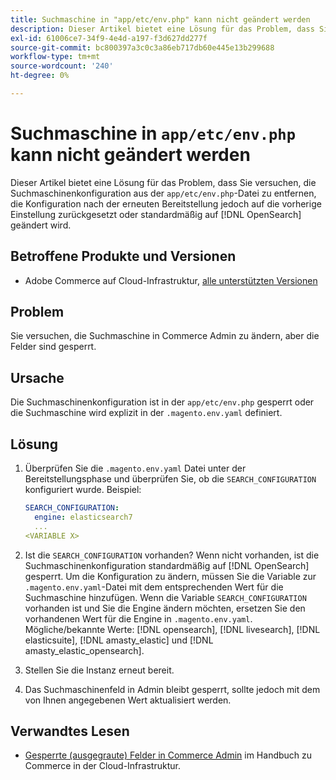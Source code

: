 ```yaml
---
title: Suchmaschine in "app/etc/env.php" kann nicht geändert werden
description: Dieser Artikel bietet eine Lösung für das Problem, dass Sie versuchen, die Suchmaschine in Commerce Admin zu ändern, die Felder jedoch gesperrt sind.
exl-id: 61006ce7-34f9-4e4d-a197-f3d627dd277f
source-git-commit: bc800397a3c0c3a86eb717db60e445e13b299688
workflow-type: tm+mt
source-wordcount: '240'
ht-degree: 0%

---
```


# Suchmaschine in `app/etc/env.php` kann nicht geändert werden

Dieser Artikel bietet eine Lösung für das Problem, dass Sie versuchen, die Suchmaschinenkonfiguration aus der `app/etc/env.php`-Datei zu entfernen, die Konfiguration nach der erneuten Bereitstellung jedoch auf die vorherige Einstellung zurückgesetzt oder standardmäßig auf [!DNL OpenSearch] geändert wird.

## Betroffene Produkte und Versionen

* Adobe Commerce auf Cloud-Infrastruktur, [alle unterstützten Versionen](https://magento.com/sites/default/files/magento-software-lifecycle-policy.pdf)

## Problem

Sie versuchen, die Suchmaschine in Commerce Admin zu ändern, aber die Felder sind gesperrt.

## Ursache

Die Suchmaschinenkonfiguration ist in der `app/etc/env.php` gesperrt oder die Suchmaschine wird explizit in der `.magento.env.yaml` definiert.

## Lösung

1. Überprüfen Sie die `.magento.env.yaml` Datei unter der Bereitstellungsphase und überprüfen Sie, ob die `SEARCH_CONFIGURATION` konfiguriert wurde. Beispiel:

   ```yaml
   SEARCH_CONFIGURATION:
     engine: elasticsearch7
     ...
   <VARIABLE X>
   ```

1. Ist die `SEARCH_CONFIGURATION` vorhanden? Wenn nicht vorhanden, ist die Suchmaschinenkonfiguration standardmäßig auf [!DNL OpenSearch] gesperrt. Um die Konfiguration zu ändern, müssen Sie die Variable zur `.magento.env.yaml`-Datei mit dem entsprechenden Wert für die Suchmaschine hinzufügen. Wenn die Variable `SEARCH_CONFIGURATION` vorhanden ist und Sie die Engine ändern möchten, ersetzen Sie den vorhandenen Wert für die Engine in `.magento.env.yaml`. Mögliche/bekannte Werte: [!DNL opensearch], [!DNL livesearch], [!DNL elasticsuite], [!DNL amasty_elastic] und [!DNL amasty_elastic_opensearch].
1. Stellen Sie die Instanz erneut bereit.
1. Das Suchmaschinenfeld in Admin bleibt gesperrt, sollte jedoch mit dem von Ihnen angegebenen Wert aktualisiert werden.

## Verwandtes Lesen

* [Gesperrte (ausgegraute) Felder in Commerce Admin](/help/troubleshooting/miscellaneous/locked-fields-in-magento-admin.md) im Handbuch zu Commerce in der Cloud-Infrastruktur.
